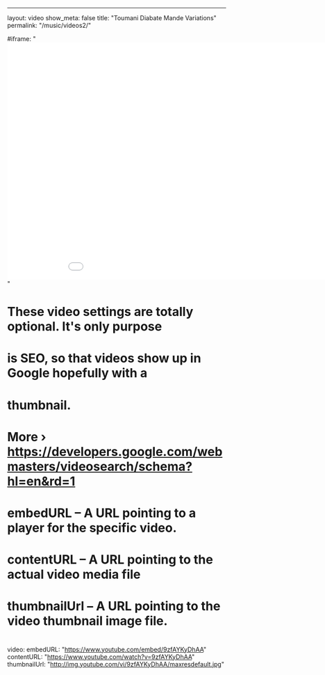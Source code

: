 ---
layout: video
show_meta: false
title: "Toumani Diabate Mande Variations"
permalink: "/music/videos2/"

#iframe: "<iframe width='970' height='546' src='//www.youtube.com/embed/9zfAYKyDhAA' frameborder='0' allowfullscreen></iframe>"
#
# These video settings are totally optional. It's only purpose
# is SEO, so that videos show up in Google hopefully with a 
# thumbnail.
# More › https://developers.google.com/webmasters/videosearch/schema?hl=en&rd=1
#
# embedURL – A URL pointing to a player for the specific video.
# contentURL – A URL pointing to the actual video media file
# thumbnailUrl – A URL pointing to the video thumbnail image file.
#
video:
    embedURL: "https://www.youtube.com/embed/9zfAYKyDhAA"
    contentURL: "https://www.youtube.com/watch?v=9zfAYKyDhAA"
    thumbnailUrl: "http://img.youtube.com/vi/9zfAYKyDhAA/maxresdefault.jpg"

